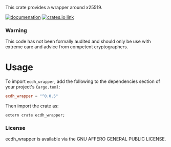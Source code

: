 
This crate provides a wrapper around x25519.

[![documenation](https://docs.rs/ecdh_wrapper/badge.svg)](https://docs.rs/ecdh_wrapper/)
[![crates.io link](https://img.shields.io/crates/v/ecdh_wrapper.svg)](https://crates.io/crates/ecdh_wrapper)

### Warning

This code has not been formally audited and should only be use with extreme care and advice from competent cryptographers.


# Usage

To import `ecdh_wrapper`, add the following to the dependencies section of
your project's `Cargo.toml`:
```toml
ecdh_wrapper = "^0.0.5"
```
Then import the crate as:
```rust,no_run
extern crate ecdh_wrapper;
```


### License

ecdh_wrapper is available via the GNU AFFERO GENERAL PUBLIC LICENSE.
